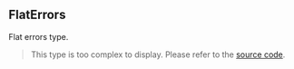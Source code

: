 FlatErrors
----------

Flat errors type.

> This type is too complex to display. Please refer to the [source code](https://github.com/fabian-hiller/valibot/blob/main/library/src/methods/flatten/flatten.ts).